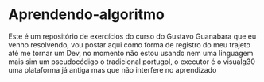 # Aprendendo-algoritmo
Este é um repositório de exercícios do curso do Gustavo Guanabara que eu venho resolvendo, vou postar aqui como forma de registro do meu trajeto até me tornar um Dev, no momento não estou usando nem uma linguagem mais sim um pseudocódigo o tradicional portugol, o executor é o visualg30 uma plataforma já antiga mas que não interfere no aprendizado

